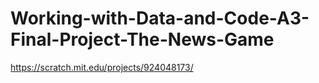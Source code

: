 # Working-with-Data-and-Code-A3-Final-Project-The-News-Game
https://scratch.mit.edu/projects/924048173/
